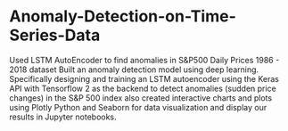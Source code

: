 # Anomaly-Detection-on-Time-Series-Data
Used LSTM AutoEncoder to find anomalies in S&amp;P500 Daily Prices 1986 - 2018 dataset
Built an anomaly detection model using deep learning. Specifically designing and training an LSTM autoencoder using the Keras API with Tensorflow 2 as the backend to detect anomalies (sudden price changes) in the S&P 500 index also created interactive charts and plots using Plotly Python and Seaborn for data visualization and display our results in Jupyter notebooks.
